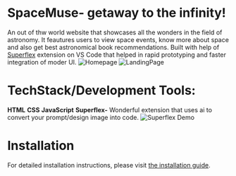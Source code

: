 # SpaceMuse- getaway to the infinity!
An out of thw world website that showcases all the wonders in the field of astronomy. It feautures users to view space events, know more about space and also get best astronomical book recommendations. Built with help of [Superflex](https://www.superflex.ai/) extension on VS Code that helped in rapid prototyping and faster integration of moder UI.
![Homepage](https://github.com/user-attachments/assets/d7ce5a04-ee5f-4942-8f70-77b6a11e5153)
![LandingPage](https://github.com/user-attachments/assets/0ea29c2e-b282-4e51-a6f2-65d2e27b7a59)

# TechStack/Development Tools:
**HTML**
**CSS**
**JavaScript**
**Superflex-** Wonderful extension that uses ai to convert your prompt/design image into code.
![Superflex Demo](https://github.com/user-attachments/assets/035fccf7-7069-445e-82d9-aa29016a1c6e)

# Installation 
For detailed installation instructions, please visit [the installation guide](https://example.com/installation-guide).



